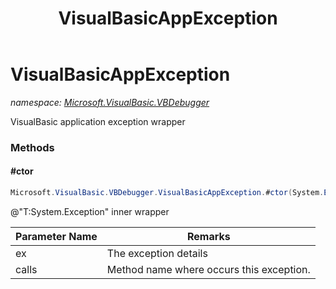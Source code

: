 ﻿---
title: VisualBasicAppException
---

# VisualBasicAppException
_namespace: [Microsoft.VisualBasic.VBDebugger](N-Microsoft.VisualBasic.VBDebugger.html)_

VisualBasic application exception wrapper



### Methods

#### #ctor
```csharp
Microsoft.VisualBasic.VBDebugger.VisualBasicAppException.#ctor(System.Exception,System.String)
```
@"T:System.Exception" inner wrapper

|Parameter Name|Remarks|
|--------------|-------|
|ex|The exception details|
|calls|Method name where occurs this exception.|



